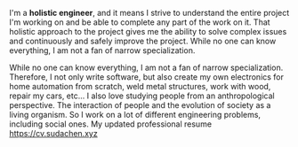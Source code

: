 I'm a __holistic engineer__, and it means I strive to understand the entire project I'm working on and be able to complete any part of the work on it. That holistic approach to the project gives me the ability to solve complex issues and continuously and safely improve the project. While no one can know everything, I am not a fan of narrow specialization.

While no one can know everything, I am not a fan of narrow specialization. Therefore, I not only write software, but also create my own electronics for home automation from scratch, weld metal structures, work with wood, repair my cars, etc... I also love studying people from an anthropological perspective. The interaction of people and the evolution of society as a living organism. So I work on a lot of different engineering problems, including social ones.
My updated professional resume https://cv.sudachen.xyz
